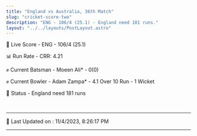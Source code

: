 ```yaml
---
title: "England vs Australia, 36th Match"
slug: "cricket-score-two"
description: "ENG - 106/4 (25.1) - England need 181 runs."
layout: "../../layouts/PostLayout.astro"
---
```


🔴 Live Score - ENG - 106/4 (25.1)  

📊 Run Rate - CRR: 4.21  

✊ Current Batsman - Moeen Ali* - 0(0)  

✊ Current Bowler - Adam Zampa* - 4.1 Over 10 Run - 1 Wicket  

📑 Status - England need 181 runs

<br />

***

📝 Last Updated on : 11/4/2023, 8:26:17 PM

***

